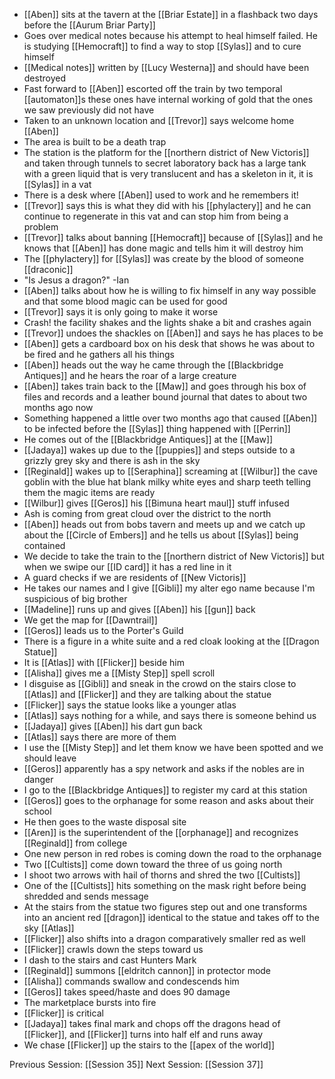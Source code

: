 - [[Aben]] sits at the tavern at the [[Briar Estate]] in a flashback two days before the [[Aurum Briar Party]] 
- Goes over medical notes because his attempt to heal himself failed. He is studying [[Hemocraft]] to find a way to stop [[Sylas]] and to cure himself
- [[Medical notes]] written by [[Lucy Westerna]] and should have been destroyed
- Fast forward to [[Aben]] escorted off the train by two temporal [[automaton]]s  these ones have internal working of gold that the ones we saw previously did not have
- Taken to an unknown location and [[Trevor]] says welcome home [[Aben]]
- The area is built to be a death trap
- The station is the platform for the [[northern district of New Victoris]] and taken through tunnels to secret laboratory back has a large tank with a green liquid that is very translucent and has a skeleton in it, it is [[Sylas]] in a vat
- There is a desk where [[Aben]] used to work and he remembers it! 
- [[Trevor]] says this is what they did with his [[phylactery]] and he can continue to regenerate in this vat and can stop him from being a problem
- [[Trevor]] talks about banning [[Hemocraft]] because of [[Sylas]] and he knows that [[Aben]] has done magic and tells him it will destroy him
- The [[phylactery]] for [[Sylas]] was create by the blood of someone [[draconic]] 
- "Is Jesus a dragon?" -Ian
- [[Aben]] talks about how he is willing to fix himself in any way possible and that some blood magic can be used for good 
- [[Trevor]] says it is only going to make it worse
- Crash! the facility shakes and the lights shake a bit and crashes again
- [[Trevor]] undoes the shackles on [[Aben]] and says he has places to be
- [[Aben]] gets a cardboard box on his desk that shows he was about to be fired and he gathers all his things
- [[Aben]] heads out the way he came through the [[Blackbridge Antiques]] and he hears the roar of a large creature
- [[Aben]] takes train back to the [[Maw]] and goes through his box of files and records and a leather bound journal that dates to about two months ago now
- Something happened a little over two months ago that caused [[Aben]] to be infected before the [[Sylas]] thing happened with [[Perrin]] 
- He comes out of the [[Blackbridge Antiques]] at the [[Maw]]
- [[Jadaya]] wakes up due to the [[puppies]] and steps outside to a grizzly grey sky and there is ash in the sky
- [[Reginald]] wakes up to [[Seraphina]] screaming at [[Wilbur]] the cave goblin with the blue hat blank milky white eyes and sharp teeth telling them the magic items are ready
- [[Wilbur]] gives [[Geros]] his [[Bimuna heart maul]] stuff infused
- Ash is coming from great cloud over the district to the north
- [[Aben]] heads out from bobs tavern and meets up and we catch up about the [[Circle of Embers]]  and he tells us about [[Sylas]] being contained
- We decide to take the train to the [[northern district of New Victoris]] but when we swipe our [[ID card]] it has a red line in it
- A guard checks if we are residents of [[New Victoris]]
- He takes our names and I give [[Gibli]] my alter ego name because I'm suspicious of big brother
- [[Madeline]] runs up and gives [[Aben]] his [[gun]] back
- We get the map for [[Dawntrail]] 
- [[Geros]] leads us to the Porter's Guild 
- There is a figure in a white suite and a red cloak looking at the [[Dragon Statue]]
- It is [[Atlas]] with [[Flicker]] beside him
- [[Alisha]] gives me a [[Misty Step]] spell scroll
- I disguise as [[Gibli]] and sneak in the crowd on the stairs close to [[Atlas]] and [[Flicker]] and they are talking about the statue
- [[Flicker]] says the statue looks like a younger atlas
 - [[Atlas]] says nothing for a while, and says there is someone behind us
 - [[Jadaya]] gives [[Aben]] his dart gun back
 - [[Atlas]] says there are more of them
 - I use the [[Misty Step]] and let them know we have been spotted and we should leave
 - [[Geros]] apparently has a spy network and asks if the nobles are in danger
- I go to the [[Blackbridge Antiques]] to register my card at this station
- [[Geros]] goes to the orphanage for some reason and asks about their school
- He then goes to the waste disposal site 
- [[Aren]] is the superintendent of the [[orphanage]] and recognizes [[Reginald]] from college
- One new person in red robes is coming down the road to the orphanage 
- Two [[Cultists]] come down toward the three of us going north
- I shoot two arrows with hail of thorns and shred the two [[Cultists]]
- One of the [[Cultists]] hits something on the mask right before being shredded and sends message
- At the stairs from the statue two figures step out and one transforms into an ancient red [[dragon]] identical to the statue and takes off to the sky [[Atlas]] 
- [[Flicker]] also shifts into a dragon comparatively smaller red as well 
- [[Flicker]] crawls down the steps toward us
- I dash to the stairs and cast Hunters Mark
- [[Reginald]] summons [[eldritch cannon]] in protector mode
- [[Alisha]] commands swallow and condescends him
- [[Geros]] takes speed/haste and does 90 damage
- The marketplace bursts into fire 
- [[Flicker]] is critical 
- [[Jadaya]] takes final mark and chops off the dragons head of [[Flicker]], and [[Flicker]] turns into half elf and runs away
- We chase [[Flicker]] up the stairs to the [[apex of the world]] 

Previous Session: [[Session 35]]
Next Session: [[Session 37]]